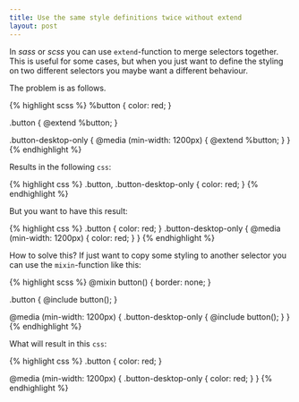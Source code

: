 ```yaml
---
title: Use the same style definitions twice without extend
layout: post
---
```


In *sass* or *scss* you can use `extend`-function to merge selectors together.
This is useful for some cases, but when you just want to define the styling on
two different selectors you maybe want a different behaviour.

The problem is as follows.

{% highlight scss %}
%button {
  color: red;
}

.button {
  @extend %button;
}

.button-desktop-only {
  @media (min-width:  1200px) {
    @extend %button;
  }
}
{% endhighlight %}

Results in the following `css`:

{% highlight css %}
.button,
.button-desktop-only {
  color: red;
}
{% endhighlight %}

But you want to have this result:

{% highlight css %}
.button {
  color: red;
}
.button-desktop-only {
  @media (min-width:  1200px) {
    color: red;
  }
}
{% endhighlight %}

How to solve this?  If just want to copy some styling to another selector you 
can use the `mixin`-function like this:

{% highlight scss %}
@mixin button() {
  border: none;
}

.button {
  @include button();
}

@media (min-width: 1200px) {
  .button-desktop-only {
    @include button();
  }
}
{% endhighlight %}

What will result in this `css`:

{% highlight css %}
.button {
  color: red;
}

@media (min-width: 1200px) {
  .button-desktop-only {
    color: red;
  }
}
{% endhighlight %}
